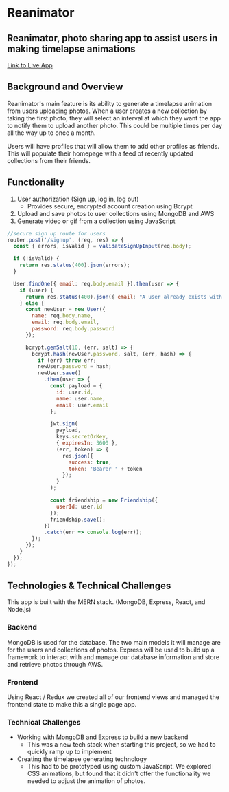# Reanimator

## Reanimator, photo sharing app to assist users in making timelapse animations

[Link to Live App](http://reanimator-bel.herokuapp.com)

## Background and Overview

Reanimator's main feature is its ability to generate a timelapse animation from users uploading photos. When a user creates a new collection by taking the first photo, they will select an interval at which they want the app to notify them to upload another photo. This could be multiple times per day all the way up to once a month.

Users will have profiles that will allow them to add other profiles as friends. This will populate their homepage with a feed of recently updated collections from their friends.

## Functionality

1. User authorization (Sign up, log in, log out)
    * Provides secure, encrypted account creation using Bcrypt
1. Upload and save photos to user collections using MongoDB and AWS
1. Generate video or gif from a collection using JavaScript

```javascript
//secure sign up route for users
router.post('/signup', (req, res) => {
  const { errors, isValid } = validateSignUpInput(req.body);

  if (!isValid) {
    return res.status(400).json(errors);
  }

  User.findOne({ email: req.body.email }).then(user => {
    if (user) {
      return res.status(400).json({ email: "A user already exists with this email" });
    } else {
      const newUser = new User({
        name: req.body.name,
        email: req.body.email,
        password: req.body.password
      });

      bcrypt.genSalt(10, (err, salt) => {
        bcrypt.hash(newUser.password, salt, (err, hash) => {
          if (err) throw err;
          newUser.password = hash;
          newUser.save()
            .then(user => {
              const payload = {
                id: user.id,
                name: user.name,
                email: user.email
              };

              jwt.sign(
                payload,
                keys.secretOrKey,
                { expiresIn: 3600 },
                (err, token) => {
                  res.json({
                    success: true,
                    token: 'Bearer ' + token
                  });
                }
              );

              const friendship = new Friendship({
                userId: user.id
              });
              friendship.save();
            })
            .catch(err => console.log(err));
        });
      });
    }
  });
});
```

## Technologies & Technical Challenges

This app is built with the MERN stack. (MongoDB, Express, React, and Node.js)

### Backend

MongoDB is used for the database. The two main models it will manage are for the users and collections of photos. Express will be used to build up a framework to interact with and manage our database information and store and retrieve photos through AWS.

### Frontend

Using React / Redux we created all of our frontend views and managed the frontend state to make this a single page app.

### Technical Challenges

* Working with MongoDB and Express to build a new backend
  * This was a new tech stack when starting this project, so we had to quickly ramp up to implement
* Creating the timelapse generating technology
  * This had to be prototyped using custom JavaScript. We explored CSS animations, but found that it didn't offer the functionality we needed to adjust the animation of photos.

